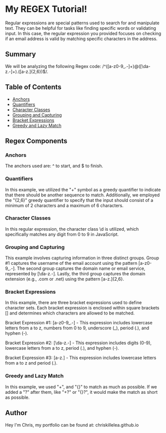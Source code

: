# My REGEX Tutorial!

Regular expressions are special patterns used to search for and manipulate text. They can be helpful for tasks like finding specific words or validating input. In this case, the regular expression you provided focuses on checking if an email address is valid by matching specific characters in the address.

## Summary

We will be analyzing the following Regex code: /^([a-z0-9_\.-]+)@([\da-z\.-]+)\.([a-z\.]{2,6})$/.

## Table of Contents

- [Anchors](#anchors)
- [Quantifiers](#quantifiers)
- [Character Classes](#character-classes)
- [Grouping and Capturing](#grouping-and-capturing)
- [Bracket Expressions](#bracket-expressions)
- [Greedy and Lazy Match](#greedy-and-lazy-match)

## Regex Components

### Anchors

The anchors used are: ^ to start, and $ to finish.

### Quantifiers

In this example, we utilized the "+" symbol as a greedy quantifier to indicate that there should be another sequence to match. Additionally, we employed the "{2,6}" greedy quantifier to specify that the input should consist of a minimum of 2 characters and a maximum of 6 characters.

### Character Classes

In this regular expression, the character class \d is utilized, which specifically matches any digit from 0 to 9 in JavaScript.

### Grouping and Capturing

This example involves capturing information in three distinct groups. Group #1 captures the username of the email account using the pattern [a-z0-9_.-]. The second group captures the domain name or email service, represented by [\da-z.-]. Lastly, the third group captures the domain extension (e.g., .com or .net) using the pattern [a-z.]{2,6}.

### Bracket Expressions

In this example, there are three bracket expressions used to define character sets. Each bracket expression is enclosed within square brackets [] and determines which characters are allowed to be matched.

Bracket Expression #1: [a-z0-9_.-] - This expression includes lowercase letters from a to z, numbers from 0 to 9, underscore (_), period (.), and hyphen (-).

Bracket Expression #2: [\da-z.-] - This expression includes digits (0-9), lowercase letters from a to z, period (.), and hyphen (-).

Bracket Expression #3: [a-z.] - This expression includes lowercase letters from a to z and period (.).

### Greedy and Lazy Match

In this example, we used "+", and "{}" to match as much as possible. If we added a "?" after them, like "+?" or "{}?", it would make the match as short as possible.


## Author

Hey I'm Chris, my portfolio can be found at: chriskillelea.github.io
